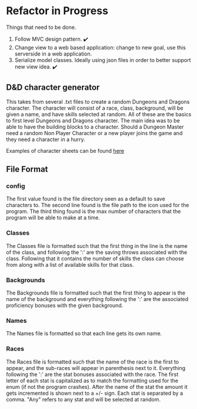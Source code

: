 # Refactor in Progress
Things that need to be done.
1. Follow MVC design pattern. :heavy_check_mark:
2. Change view to a web based application: change to new goal, use this serverside in a web application.
3. Serialize model classes. Ideally using json files in order to better support new view idea. :heavy_check_mark:

## D&D character generator
This takes from several .txt files to create a random Dungeons and Dragons character. The 
character will consist of a race, class, background, will be given a name, and have skills selected
at random. All of these are the basics to first level Dungeons and Dragons character. The main idea
was to be able to have the building blocks to a character. Should a Dungeon Master need a random
Non Player Character or a new player joins the game and they need a character in a hurry.

Examples of character sheets can be found [here](https://dnd.wizards.com/articles/features/character_sheets)

## File Format
### config 
The first value found is the file directory seen as a default to save characters to. The second 
line found is the file path to the icon used for the program. The third thing found is the max 
number of characters that the program will be able to make at a time.
### Classes
The Classes file is formatted such that the first thing in the line is the name of the class, and 
following the ':' are the saving throws associated with the class. Following that it contains the
number of skills the class can choose from along with a list of available skills for that class.
### Backgrounds 
The Backgrounds file is formatted such that the first thing to appear is the name of the background
and everything following the ':' are the associated proficiency bonuses with the given background.
### Names
The Names file is formatted so that each line gets its own name.
### Races
The Races file is formatted such that the name of the race is the first to appear, and the sub-races
will appear in parenthesis next to it. Everything following the ':' are the stat bonuses associated
with the race. The first letter of each stat is capitalized as to match the formatting used for the
enum (if not the program crashes). After the name of the stat the amount it gets incremented is
shown next to a +/- sign. Each stat is separated by a comma. "Any" refers to any stat and will
be selected at random.


